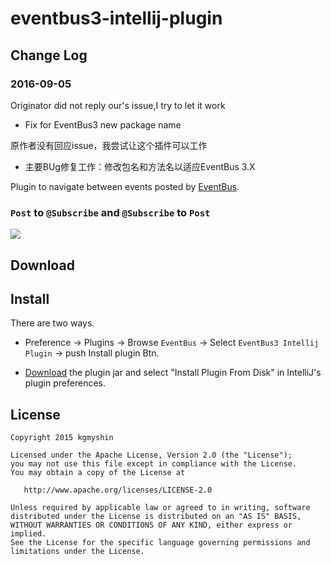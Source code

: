 # eventbus3-intellij-plugin

## Change Log

### 2016-09-05
Originator did not reply our's issue,I try to let it work

- Fix for EventBus3 new package name


原作者没有回应issue，我尝试让这个插件可以工作

- 主要BUg修复工作：修改包名和方法名以适应EventBus 3.X


Plugin to navigate between events posted by [EventBus](https://github.com/greenrobot/EventBus).

### `Post` to `@Subscribe` and `@Subscribe` to `Post`

![](https://raw.githubusercontent.com/kgmyshin/eventbus3-intellij-plugin/master/art/cap.gif)

## Download



## Install

There are two ways.

- Preference -> Plugins -> Browse `EventBus` -> Select `EventBus3 Intellij Plugin` -> push Install plugin Btn.

- [Download](https://github.com/kgmyshin/eventbus3-intellij-plugin/raw/master/eventbus3-intellij-plugin.jar) the plugin jar and select "Install Plugin From Disk" in IntelliJ's plugin preferences.


## License 

```
Copyright 2015 kgmyshin

Licensed under the Apache License, Version 2.0 (the "License");
you may not use this file except in compliance with the License.
You may obtain a copy of the License at

   http://www.apache.org/licenses/LICENSE-2.0

Unless required by applicable law or agreed to in writing, software
distributed under the License is distributed on an "AS IS" BASIS,
WITHOUT WARRANTIES OR CONDITIONS OF ANY KIND, either express or implied.
See the License for the specific language governing permissions and
limitations under the License.
```

